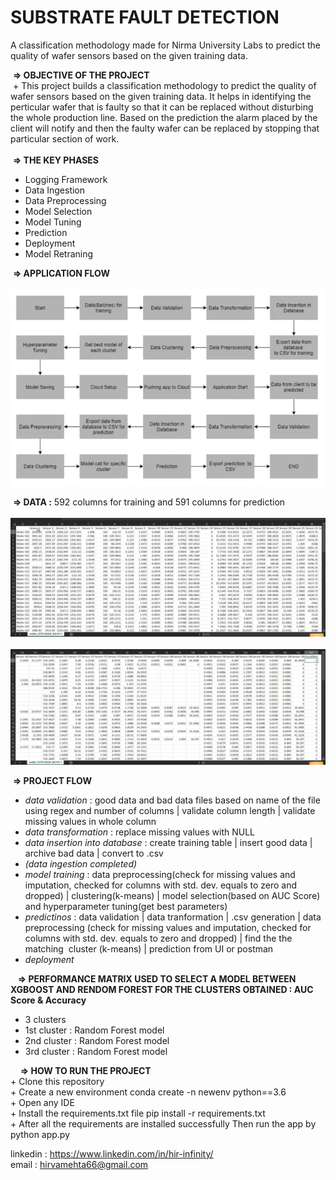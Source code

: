 # SUBSTRATE FAULT DETECTION
A classification methodology made for Nirma University Labs to predict the quality of wafer sensors based on the given training data.

 <b>=> OBJECTIVE OF THE PROJECT</b> <br>
 + This project builds a classification methodology to predict the quality of wafer sensors based on the given training data. It helps in identifying the perticular wafer that is faulty so that it can be replaced without disturbing the whole production line. Based on the prediction the alarm placed by the client will notify and then the faulty wafer can be replaced by stopping that particular section of work. 
  <br><br>
 <b>=> THE KEY PHASES</b>
   + Logging Framework
   + Data Ingestion 
   + Data Preprocessing 
   + Model Selection 
   + Model Tuning
   + Prediction
   + Deployment 
   + Model Retraning 

 <b>=> APPLICATION FLOW</b>
 <br>
 <img src="applicationflow.png">

 <b>=> DATA :</b> 592 columns for training and 591 columns for prediction <br>
 <img src="data1.png"> <br>
 <img src="data2.png">


 <b>=> PROJECT FLOW</b>
   + <i>data validation</i> : good data and bad data files based on name of the file using regex and number of columns | validate column length | validate missing values in whole column 
   + <i>data transformation</i> : replace missing values with NULL 
   + <i>data insertion into database</i> : create training table | insert good data | archive bad data | convert to .csv 
   + <i>(data ingestion completed)</i>
   + <i>model training</i> : data preprocessing(check for missing values and imputation, checked for columns with std. dev. equals to zero and dropped) | clustering(k-means) | model selection(based on AUC Score) and hyperparameter tuning(get best parameters) 
   + <i>predictinos</i> : data validation | data tranformation | .csv generation | data preprocessing (check for missing values and imputation, checked for columns with std. dev. equals to zero and dropped) | find the the matching  cluster (k-means) | prediction from UI or postman
   + <i>deployment</i> 

 
 
 <b>=> PERFORMANCE MATRIX USED TO SELECT A MODEL BETWEEN XGBOOST AND RENDOM FOREST FOR THE CLUSTERS OBTAINED : AUC Score & Accuracy</b>
   + 3 clusters
   + 1st cluster : Random Forest model
   + 2nd cluster : Random Forest model
   + 3rd cluster : Random Forest model
 

 
  <b>=> HOW TO RUN THE PROJECT</b><br>
      + Clone this repository<br>
      + Create a new environment conda create -n newenv python==3.6<br>
      + Open any IDE<br>
      + Install the requirements.txt file pip install -r requirements.txt<br>
      + After all the requirements are installed successfully Then run the app by python app.py<br>


linkedin : https://www.linkedin.com/in/hir-infinity/ <br>
email : hirvamehta66@gmail.com 
